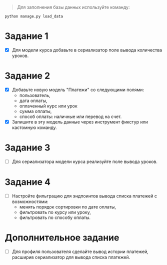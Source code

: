 >Для заполнения базы данных используйте команду:
```
python manage.py load_data
```

# Задание 1
- [x] Для модели курса добавьте в сериализатор поле вывода количества уроков.

# Задание 2
- [x] Добавьте новую модель "Платежи" со следующими полями:
	- пользователь,
	- дата оплаты,
	- оплаченный курс или урок
	- сумма оплаты,
	- способ оплаты: наличные или перевод на счет.
- [x] Запишите в эту модель данные через инструмент фикстур или кастомную команду.
# Задание 3
- [ ] Для сериализатора модели курса реализуйте поле вывода уроков.
# Задание 4
- [ ] Настройте фильтрацию для эндпоинтов вывода списка платежей с возможностями:
	- менять порядок сортировки по дате оплаты,
	- фильтровать по курсу или уроку,
	- фильтровать по способу оплаты.
# Дополнительное задание
- [ ] Для профиля пользователя сделайте вывод истории платежей, расширив сериализатор для вывода списка платежей.
